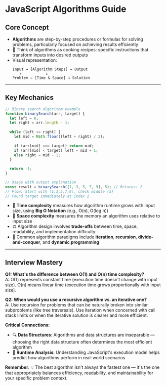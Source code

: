 # JavaScript Algorithms Guide

## Core Concept
- **Algorithms** are step-by-step procedures or formulas for solving problems, particularly focused on achieving results efficiently
- 🧩 Think of algorithms as cooking recipes: specific instructions that transform inputs into desired outputs
- Visual representation:
  ```
  Input → [Algorithm Steps] → Output
     ↑           ↓
  Problem → [Time & Space] → Solution
  ```

---

## Key Mechanics
```javascript
// Binary search algorithm example
function binarySearch(arr, target) {
  let left = 0;
  let right = arr.length - 1;
  
  while (left <= right) {
    let mid = Math.floor((left + right) / 2);
    
    if (arr[mid] === target) return mid;
    if (arr[mid] < target) left = mid + 1;
    else right = mid - 1;
  }
  
  return -1;
}

// Usage with output explanation
const result = binarySearch([1, 3, 5, 7, 9], 5); // Returns: 2
// Flow: Start with [1,3,5,7,9], check middle (5)
// Found target immediately at index 2
```

- 🚀 **Time complexity** measures how algorithm runtime grows with input size, using **Big O Notation** (e.g., O(n), O(log n))
- 🧠 **Space complexity** measures the memory an algorithm uses relative to input size
- ⚖️ Algorithm design involves **trade-offs** between time, space, readability, and implementation difficulty
- 🔄 Common algorithm paradigms include **iteration**, **recursion**, **divide-and-conquer**, and **dynamic programming**

---

## Interview Mastery

**Q1: What's the difference between O(1) and O(n) time complexity?**  
A: O(1) represents constant time (execution time doesn't change with input size). O(n) means linear time (execution time grows proportionally with input size).

**Q2: When would you use a recursive algorithm vs. an iterative one?**  
A: Use recursion for problems that can be naturally broken into similar subproblems (like tree traversals). Use iteration when concerned with call stack limits or when the iterative solution is clearer and more efficient.

**Critical Connections:**
- 🔍 **Data Structures**: Algorithms and data structures are inseparable — choosing the right data structure often determines the most efficient algorithm
- 🧮 **Runtime Analysis**: Understanding JavaScript's execution model helps predict how algorithms perform in real-world scenarios

**Remember:** 💡 The best algorithm isn't always the fastest one — it's the one that appropriately balances efficiency, readability, and maintainability for your specific problem context.
